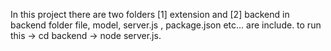 In this project there are two folders [1] extension and  [2] backend in backend folder file, model, server.js , package.json etc... are include.
to run this -> cd backend  -> node server.js.

